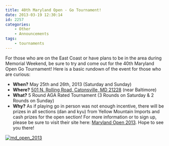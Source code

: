 ```yaml
---
title: 40th Maryland Open - Go Tournament!
date: 2013-03-19 12:30:14
id: 2257
categories:
	- Other
	- Announcements
tags:
	- tournaments
---
```


For those who are on the East Coast or have plans to be in the area during Memorial Weekend, be sure to try and come out for the 40th Maryland Open Go Tournament! Here is a basic rundown of the event for those who are curious:

*   **When?**<span style="line-height: 13px;"> May 25th and 26th, 2013 (Saturday and Sunday)</span>
*   **Where?** [501 N. Rolling Road, Catonsville, MD 21228](http://maps.google.com/maps?f=q&amp;source=s_q&amp;hl=en&amp;geocode=&amp;q=501+N.+Rolling+Rd.+Catonsville+Md&amp;sll=37.0625,-95.677068&amp;sspn=59.639182,60.732422&amp;ie=UTF8&amp;z=17&amp;iwloc=A) (near Baltimore)
*   **What?** 5 Round AGA Rated Tournament (3 Rounds on Saturday &amp; 2 Rounds on Sunday)
*   **Why?** As if playing go in person was not enough incentive, there will be prizes in all sections (dan and kyu) from Yellow Mountain Imports and cash prizes for the open section!
For more information or to sign up, please be sure to visit their site here: [Maryland Open 2013](http://baltimoregoclub.org/md_open). Hope to see you there!

[![md_open_2013](http://www.bengozen.com/wp-content/uploads/2013/03/md_open_2013.jpg)](http://www.bengozen.com/wp-content/uploads/2013/03/md_open_2013.jpg)